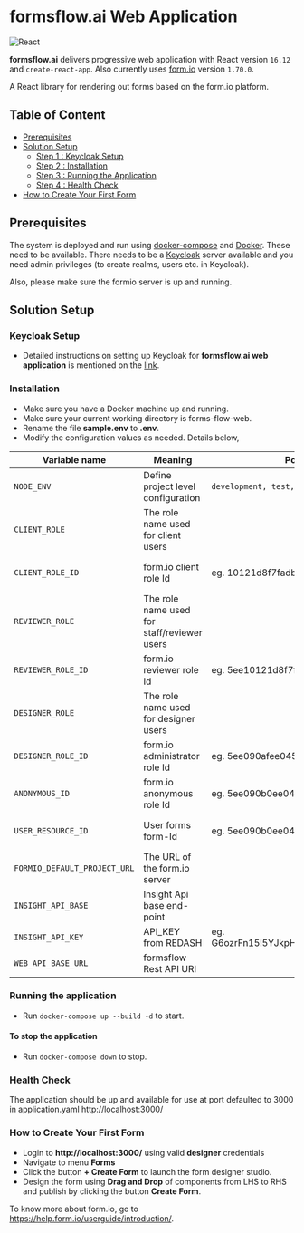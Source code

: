 # formsflow.ai Web Application
![React](https://img.shields.io/badge/React-16.12.0-blue)

**formsflow.ai** delivers progressive web application with React version `16.12` and `create-react-app`. Also currently uses  [form.io](https://github.com/formio/formio) version `1.70.0`.

A React library for rendering out forms based on the form.io platform.

## Table of Content
* [Prerequisites](#prerequisites)
* [Solution Setup](#solution-setup)
  * [Step 1 : Keycloak Setup](#keycloak-setup)
  * [Step 2 : Installation](#installation)
  * [Step 3 : Running the Application](#running-the-application)
  * [Step 4 : Health Check](#health-check)
* [How to Create Your First Form](#how-to-create-your-first-form)

## Prerequisites

The system is deployed and run using [docker-compose](https://docker.com) and [Docker](https://docker.com). These need to be available.
There needs to be a [Keycloak](https://www.keycloak.org/) server available and you need admin privileges (to create realms, users etc. in Keycloak).

Also, please make sure the formio server is up and running.

## Solution Setup

### Keycloak Setup

* Detailed instructions on setting up Keycloak for **formsflow.ai web application**
is mentioned on the [link](../forms-flow-idm/keycloak-setup.md#create-forms-flow-web-client).

### Installation

   * Make sure you have a Docker machine up and running.
   * Make sure your current working directory is forms-flow-web.
   * Rename the file **sample.env** to **.env**.
   * Modify the configuration values as needed. Details below,

 Variable name | Meaning | Possible values | Default value |
 --- | --- | --- | ---
 `NODE_ENV`| Define project level configuration | `development, test, production` | `development`
 `CLIENT_ROLE`|	The role name used for client users|| formsflow-client
 `CLIENT_ROLE_ID`|form.io client role Id|eg. 10121d8f7fadb18402a4c|must get the value from form.io resource **http://localhost:3001/role**
 `REVIEWER_ROLE`|The role name used for staff/reviewer users||`formsflow-reviewer`
 `REVIEWER_ROLE_ID`|form.io reviewer role Id|eg. 5ee10121d8f7fa03b3402a4d|must get the value from form.io resource **http://localhost:3001/role**
 `DESIGNER_ROLE`|The role name used for designer users||`formsflow-designer`
 `DESIGNER_ROLE_ID`|form.io administrator role Id|eg. 5ee090afee045f1597609cae|must get the value from form.io resource **http://localhost:3001/role**
 `ANONYMOUS_ID`|form.io anonymous role Id|eg. 5ee090b0ee045f28ad609cb0|must get the value from form.io resource **http://localhost:3001/role**
 `USER_RESOURCE_ID`|User forms form-Id|eg. 5ee090b0ee045f51c5609cb1|must get the value from form.io resource **http://localhost:3001/user**
 `FORMIO_DEFAULT_PROJECT_URL`|The URL of the form.io server||`http://localhost:3001`
 `INSIGHT_API_BASE`|Insight Api base end-point||`http://localhost:7000`
 `INSIGHT_API_KEY`|API_KEY from REDASH|eg. G6ozrFn15l5YJkpHcMZaKOlAhYZxFPhJl5Xr7vQw| must be set to your ReDash API key
 `WEB_API_BASE_URL`|formsflow Rest API URI||`http://localhost:5000/api`

### Running the application
   * Run `docker-compose up --build -d` to start.

#### To stop the application
   * Run `docker-compose down` to stop.

### Health Check

   The application should be up and available for use at port defaulted to 3000 in application.yaml http://localhost:3000/

### How to Create Your First Form
  * Login to **http://localhost:3000/** using valid **designer** credentials
  * Navigate to menu **Forms**
  * Click the button **+ Create Form** to launch the form designer studio.
  * Design the form using **Drag and Drop** of components from LHS to RHS and publish by clicking the button **Create Form**.

To know more about form.io, go to https://help.form.io/userguide/introduction/.


